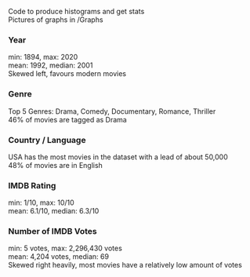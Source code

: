 Code to produce histograms and get stats <br/> 
Pictures of graphs in /Graphs <br/> 

### Year
min: 1894, max: 2020 <br/> 
mean: 1992, median: 2001 <br/> 
Skewed left, favours modern movies <br/> 

### Genre
Top 5 Genres: Drama, Comedy, Documentary, Romance, Thriller <br/> 
46% of movies are tagged as Drama <br/> 

### Country / Language
USA has the most movies in the dataset with a lead of about 50,000 <br/> 
48% of movies are in English <br/> 

### IMDB Rating
min: 1/10, max: 10/10 <br/> 
mean: 6.1/10, median: 6.3/10 <br/> 

### Number of IMDB Votes
min: 5 votes, max: 2,296,430 votes <br/> 
mean: 4,204 votes, median: 69 <br/> 
Skewed right heavily, most movies have a relatively low amount of votes <br/> 
